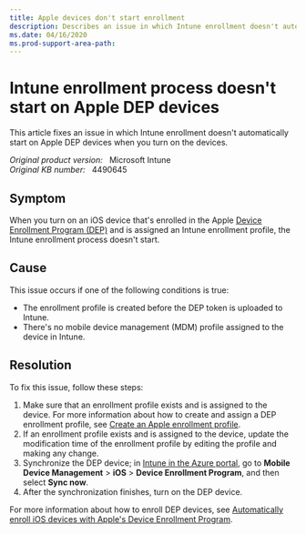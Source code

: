 ```yaml
---
title: Apple devices don't start enrollment
description: Describes an issue in which Intune enrollment doesn't automatically start on Apple DEP devices when you turn on the devices.
ms.date: 04/16/2020
ms.prod-support-area-path:
---
```

# Intune enrollment process doesn't start on Apple DEP devices

This article fixes an issue in which Intune enrollment doesn't automatically start on Apple DEP devices when you turn on the devices.

_Original product version:_ &nbsp; Microsoft Intune  
_Original KB number:_ &nbsp; 4490645

## Symptom

When you turn on an iOS device that's enrolled in the Apple [Device Enrollment Program (DEP)](https://deploy.apple.com/) and is assigned an Intune enrollment profile, the Intune enrollment process doesn't start.

## Cause

This issue occurs if one of the following conditions is true:

- The enrollment profile is created before the DEP token is uploaded to Intune.
- There's no mobile device management (MDM) profile assigned to the device in Intune.

## Resolution

To fix this issue, follow these steps:

1. Make sure that an enrollment profile exists and is assigned to the device. For more information about how to create and assign a DEP enrollment profile, see [Create an Apple enrollment profile](/mem/intune/enrollment/device-enrollment-program-enroll-ios#create-an-apple-enrollment-profile).
2. If an enrollment profile exists and is assigned to the device, update the modification time of the enrollment profile by editing the profile and making any change.
3. Synchronize the DEP device; in [Intune in the Azure portal](https://aka.ms/intuneportal), go to **Mobile Device Management** > **iOS** > **Device Enrollment Program**, and then select **Sync now**.
4. After the synchronization finishes, turn on the DEP device.

For more information about how to enroll DEP devices, see [Automatically enroll iOS devices with Apple's Device Enrollment Program](/mem/intune/enrollment/device-enrollment-program-enroll-ios).
